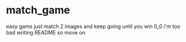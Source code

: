 # match_game
easy game just match 2 images and keep going until you win 0_0 i'm too bad writing README so move on
